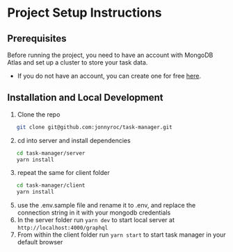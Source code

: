 # Project Setup Instructions

## Prerequisites

Before running the project, you need to have an account with MongoDB Atlas and set up a cluster to store your task data.

- If you do not have an account, you can create one for free [here](https://account.mongodb.com/account/register).


## Installation and Local Development

1. Clone the repo
```bash
   git clone git@github.com:jonnyroc/task-manager.git
   ```
2. cd into server and install dependencies
```bash
   cd task-manager/server
   yarn install
   ```
3. repeat the same for client folder
```bash
   cd task-manager/client
   yarn install
   ```
5. use the .env.sample file and rename it to .env, and replace the connection string in it with your mongodb credentials
5. In the server folder run `yarn dev` to start local server at `http://localhost:4000/graphql`
6. From within the client folder run `yarn start` to start task manager in your default browser